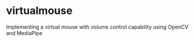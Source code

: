 # virtualmouse
Implementing a virtual mouse with volume control capability using OpenCV and MediaPipe
